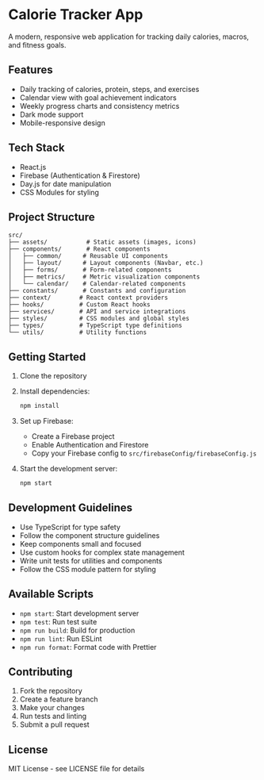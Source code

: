 # Calorie Tracker App

A modern, responsive web application for tracking daily calories, macros, and fitness goals.

## Features

- Daily tracking of calories, protein, steps, and exercises
- Calendar view with goal achievement indicators
- Weekly progress charts and consistency metrics
- Dark mode support
- Mobile-responsive design

## Tech Stack

- React.js
- Firebase (Authentication & Firestore)
- Day.js for date manipulation
- CSS Modules for styling

## Project Structure

```
src/
├── assets/           # Static assets (images, icons)
├── components/       # React components
│   ├── common/      # Reusable UI components
│   ├── layout/      # Layout components (Navbar, etc.)
│   ├── forms/       # Form-related components
│   ├── metrics/     # Metric visualization components
│   └── calendar/    # Calendar-related components
├── constants/       # Constants and configuration
├── context/        # React context providers
├── hooks/          # Custom React hooks
├── services/       # API and service integrations
├── styles/         # CSS modules and global styles
├── types/          # TypeScript type definitions
└── utils/          # Utility functions
```

## Getting Started

1. Clone the repository
2. Install dependencies:
   ```bash
   npm install
   ```
3. Set up Firebase:
   - Create a Firebase project
   - Enable Authentication and Firestore
   - Copy your Firebase config to `src/firebaseConfig/firebaseConfig.js`

4. Start the development server:
   ```bash
   npm start
   ```

## Development Guidelines

- Use TypeScript for type safety
- Follow the component structure guidelines
- Keep components small and focused
- Use custom hooks for complex state management
- Write unit tests for utilities and components
- Follow the CSS module pattern for styling

## Available Scripts

- `npm start`: Start development server
- `npm test`: Run test suite
- `npm run build`: Build for production
- `npm run lint`: Run ESLint
- `npm run format`: Format code with Prettier

## Contributing

1. Fork the repository
2. Create a feature branch
3. Make your changes
4. Run tests and linting
5. Submit a pull request

## License

MIT License - see LICENSE file for details
